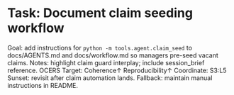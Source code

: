 # Task: Document claim seeding workflow
Goal: add instructions for `python -m tools.agent.claim_seed` to docs/AGENTS.md and docs/workflow.md so managers pre-seed vacant claims.
Notes: highlight claim guard interplay; include session_brief reference.
OCERS Target: Coherence↑ Reproducibility↑
Coordinate: S3:L5
Sunset: revisit after claim automation lands.
Fallback: maintain manual instructions in README.
